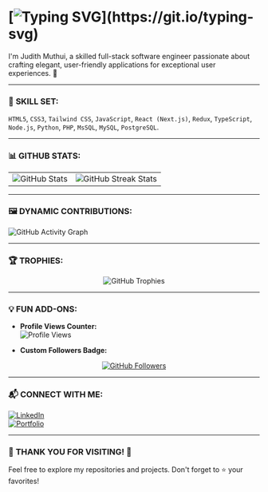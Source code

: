 # [![Typing SVG](https://readme-typing-svg.demolab.com?font=Fira+Code&pause=1000&color=20FF61&width=435&lines=✅+Welcome+to+my+GitHub+profile!)](https://git.io/typing-svg)

<!-- ![About Me](https://img.shields.io/badge/About-Me-purple?style=for-the-badge) -->

I'm Judith Muthui, a skilled full-stack software engineer passionate about crafting elegant, user-friendly applications for exceptional user experiences. 🚀

---

### 🌟 **SKILL SET:**
`HTML5`, `CSS3`, `Tailwind CSS`, `JavaScript`, `React (Next.js)`, `Redux`, `TypeScript`, `Node.js`, `Python`, `PHP`, `MsSQL`, `MySQL`, `PostgreSQL`.

---

### 📊 **GITHUB STATS:**
<div align="center">
  <table>
    <tr>
      <td>
        <img src="https://github-readme-stats.vercel.app/api?username=Judiciousmurich&count_private=true&show_icons=true&theme=dark&layout=compact" alt="GitHub Stats" />
      </td>
      <td>
        <img src="https://github-readme-streak-stats.herokuapp.com/?user=Judiciousmurich&theme=dark" alt="GitHub Streak Stats" />
      </td>
    </tr>
  </table>
</div>

---

### 🖼️ **DYNAMIC CONTRIBUTIONS:**
![GitHub Activity Graph](https://github-readme-activity-graph.cyclic.app/graph?username=Judiciousmurich&bg_color=1c1c1c&color=20FF61&line=20FF61&point=FFFFFF&hide_border=true)

---

### 🏆 **TROPHIES:**
<div align="center">
  <img src="https://github-profile-trophy.vercel.app/?username=Judiciousmurich&theme=onedark&row=1&column=6&no-frame=true&margin-w=15" alt="GitHub Trophies" />
</div>

---

### 💡 **FUN ADD-ONS:**

- **Profile Views Counter:**  
![Profile Views](https://komarev.com/ghpvc/?username=Judiciousmurich&color=brightgreen&style=for-the-badge)

- **Custom Followers Badge:**  
<p align="center">
  <a href="https://github.com/Judiciousmurich?tab=followers">
    <img src="https://img.shields.io/github/followers/Judiciousmurich?label=Followers&logo=GitHub&style=for-the-badge" alt="GitHub Followers" />
  </a>
</p>

---

### 📬 **CONNECT WITH ME:**
[![LinkedIn](https://img.shields.io/badge/LinkedIn-blue?style=for-the-badge&logo=linkedin)](https://www.linkedin.com/in/your-profile)  
[![Portfolio](https://img.shields.io/badge/Portfolio-black?style=for-the-badge&logo=vercel)](https://your-portfolio-link.com)  

---

### 🎉 **THANK YOU FOR VISITING!** 🎉  

Feel free to explore my repositories and projects. Don't forget to ⭐ your favorites!
